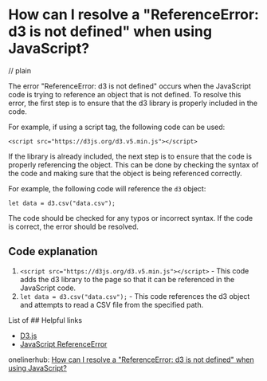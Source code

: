 # How can I resolve a "ReferenceError: d3 is not defined" when using JavaScript?
// plain

The error "ReferenceError: d3 is not defined" occurs when the JavaScript code is trying to reference an object that is not defined. To resolve this error, the first step is to ensure that the d3 library is properly included in the code.

For example, if using a script tag, the following code can be used:

```
<script src="https://d3js.org/d3.v5.min.js"></script>
```

If the library is already included, the next step is to ensure that the code is properly referencing the object. This can be done by checking the syntax of the code and making sure that the object is being referenced correctly.

For example, the following code will reference the `d3` object:

```
let data = d3.csv("data.csv");
```

The code should be checked for any typos or incorrect syntax. If the code is correct, the error should be resolved.

## Code explanation


1. `<script src="https://d3js.org/d3.v5.min.js"></script>` - This code adds the d3 library to the page so that it can be referenced in the JavaScript code.
2. `let data = d3.csv("data.csv");` - This code references the d3 object and attempts to read a CSV file from the specified path.

List of ## Helpful links

- [D3.js](https://d3js.org/)
- [JavaScript ReferenceError](https://developer.mozilla.org/en-US/docs/Web/JavaScript/Reference/Errors/Not_defined)

onelinerhub: [How can I resolve a "ReferenceError: d3 is not defined" when using JavaScript?](https://onelinerhub.com/javascript-d3/how-can-i-resolve-a--referenceerror--d--is-not-defined--when-using-javascript)
